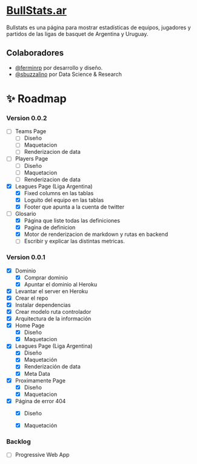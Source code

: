 
# [BullStats.ar](https://bullstats.ar)

Bullstats es una página para mostrar estadísticas de equipos, jugadores y partidos de las ligas de basquet de Argentina y Uruguay.

## Colaboradores

- [@ferminrp](https://www.github.com/ferminrp) por desarrollo y diseño.
- [@sbuzzalino](https://www.github.com/sbuzzalino) por Data Science & Research

  
# ✨ Roadmap

### Version 0.0.2

- [ ] Teams Page
	- [ ] Diseño
	- [ ] Maquetacion
	- [ ] Renderizacion de data
- [ ] Players Page
	- [ ] Diseño
	- [ ] Maquetacion
	- [ ] Renderizacion de data
- [x] Leagues Page (Liga Argentina)
    - [x] Fixed columns en las tablas
    - [x] Loguito del equipo en las tablas
    - [x] Footer que apunta a la cuenta de twitter
- [ ] Glosario
	- [x] Página que liste todas las definiciones
	- [x] Pagina de definicion
	- [x] Motor de renderizacion de markdown y rutas en backend
	- [ ] Escribir y explicar las distintas metricas.

### Version 0.0.1
- [x] Dominio
	- [x] Comprar dominio
	- [x] Apuntar el dominio al Heroku
- [x] Levantar el server en Heroku
- [x] Crear el repo
- [x] Instalar dependencias
- [x] Crear modelo ruta controlador
- [x] Arquitectura de la información
- [x] Home Page
	- [x] Diseño
	- [x] Maquetacion
- [x] Leagues Page (Liga Argentina)
	- [x] Diseño
	- [x] Maquetación
	- [x] Renderización de data
	- [x] Meta Data
- [x] Proximamente Page 
	- [x] Diseño
	- [x] Maquetacion
- [x] Página de error 404
	- [x] Diseño
	- [x] Maquetación



### Backlog

- [ ] Progressive Web App


  